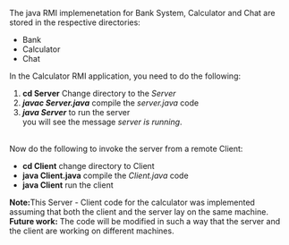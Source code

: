 The java RMI implemenetation for Bank System, Calculator and Chat are stored in the respective directories:<br>
<ul>
  <li>Bank</li>
  <li>Calculator</li>
  <li>Chat</li>
</ul>
In the Calculator RMI application, you need to do the following: <br>
<ol>
  <li><b>cd Server</b> Change directory to the <em>Server</em> </li> 
  <li><em><b>javac Server.java</b></em> compile the <em>server.java</em> code</li>
  <li><em><b>java Server</b></em>   to run the server</li>
  you will see the message <em> server is running</em>.
</ol>
<br>
Now do the following to invoke the server from a remote Client:
<ul>
  <li><b>cd Client</b> change directory to Client</li>
  <li><b>java Client.java</b> compile the <em> Client.java</em> code</li> 
  <li><b>java Client</b> run the client</li>
</ul>

<b>Note:</b>This Server - Client code for the calculator was implemented assuming that both the client and the server lay on the same machine. <br>
<b>Future work:</b> The code will be modified in such a way that the server and the client are working on different machines.




